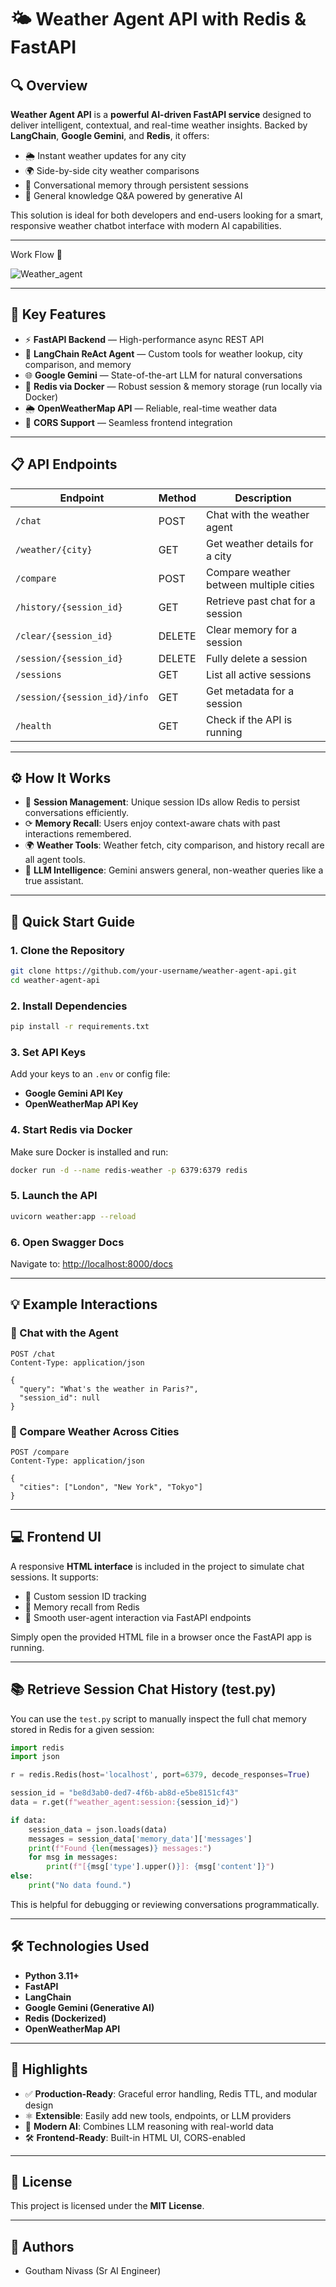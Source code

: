 # 🌤️ Weather Agent API with Redis & FastAPI

## 🔍 Overview

**Weather Agent API** is a **powerful AI-driven FastAPI service** designed to deliver intelligent, contextual, and real-time weather insights. Backed by **LangChain**, **Google Gemini**, and **Redis**, it offers:

* 🌦️ Instant weather updates for any city
* 🌍 Side-by-side city weather comparisons
* 💬 Conversational memory through persistent sessions
* 🧠 General knowledge Q\&A powered by generative AI

This solution is ideal for both developers and end-users looking for a smart, responsive weather chatbot interface with modern AI capabilities.

---
Work Flow 🧠


![Weather_agent](https://github.com/user-attachments/assets/02f8d165-0151-475d-9f67-83a5b15e00f4)


---

## 🚀 Key Features

* ⚡ **FastAPI Backend** — High-performance async REST API
* 🧠 **LangChain ReAct Agent** — Custom tools for weather lookup, city comparison, and memory
* 🌐 **Google Gemini** — State-of-the-art LLM for natural conversations
* 🧱 **Redis via Docker** — Robust session & memory storage (run locally via Docker)
* 🌦️ **OpenWeatherMap API** — Reliable, real-time weather data
* 🔐 **CORS Support** — Seamless frontend integration

---

## 📋 API Endpoints

| Endpoint                     | Method | Description                             |
| ---------------------------- | ------ | --------------------------------------- |
| `/chat`                      | POST   | Chat with the weather agent             |
| `/weather/{city}`            | GET    | Get weather details for a city          |
| `/compare`                   | POST   | Compare weather between multiple cities |
| `/history/{session_id}`      | GET    | Retrieve past chat for a session        |
| `/clear/{session_id}`        | DELETE | Clear memory for a session              |
| `/session/{session_id}`      | DELETE | Fully delete a session                  |
| `/sessions`                  | GET    | List all active sessions                |
| `/session/{session_id}/info` | GET    | Get metadata for a session              |
| `/health`                    | GET    | Check if the API is running             |

---

## ⚙️ How It Works

* 🧠 **Session Management**: Unique session IDs allow Redis to persist conversations efficiently.
* ⟳ **Memory Recall**: Users enjoy context-aware chats with past interactions remembered.
* 🌍 **Weather Tools**: Weather fetch, city comparison, and history recall are all agent tools.
* 🤖 **LLM Intelligence**: Gemini answers general, non-weather queries like a true assistant.

---

## 🚀 Quick Start Guide

### 1. Clone the Repository

```bash
git clone https://github.com/your-username/weather-agent-api.git
cd weather-agent-api
```

### 2. Install Dependencies

```bash
pip install -r requirements.txt
```

### 3. Set API Keys

Add your keys to an `.env` or config file:

* **Google Gemini API Key**
* **OpenWeatherMap API Key**

### 4. Start Redis via Docker

Make sure Docker is installed and run:

```bash
docker run -d --name redis-weather -p 6379:6379 redis
```

### 5. Launch the API

```bash
uvicorn weather:app --reload
```

### 6. Open Swagger Docs

Navigate to: [http://localhost:8000/docs](http://localhost:8000/docs)

---

## 💡 Example Interactions

### 🔹 Chat with the Agent

```http
POST /chat
Content-Type: application/json

{
  "query": "What's the weather in Paris?",
  "session_id": null
}
```

### 🔹 Compare Weather Across Cities

```http
POST /compare
Content-Type: application/json

{
  "cities": ["London", "New York", "Tokyo"]
}
```

---

## 💻 Frontend UI

A responsive **HTML interface** is included in the project to simulate chat sessions. It supports:

* 🔑 Custom session ID tracking
* 🧠 Memory recall from Redis
* 💬 Smooth user-agent interaction via FastAPI endpoints

Simply open the provided HTML file in a browser once the FastAPI app is running.

---

## 📚 Retrieve Session Chat History (test.py)

You can use the `test.py` script to manually inspect the full chat memory stored in Redis for a given session:

```python
import redis
import json

r = redis.Redis(host='localhost', port=6379, decode_responses=True)

session_id = "be8d3ab0-ded7-4f6b-ab8d-e5be8151cf43"
data = r.get(f"weather_agent:session:{session_id}")

if data:
    session_data = json.loads(data)
    messages = session_data['memory_data']['messages']
    print(f"Found {len(messages)} messages:")
    for msg in messages:
        print(f"[{msg['type'].upper()}]: {msg['content']}")
else:
    print("No data found.")
```

This is helpful for debugging or reviewing conversations programmatically.

---

## 🛠️ Technologies Used

* **Python 3.11+**
* **FastAPI**
* **LangChain**
* **Google Gemini (Generative AI)**
* **Redis (Dockerized)**
* **OpenWeatherMap API**

---

## 🌟 Highlights

* ✅ **Production-Ready**: Graceful error handling, Redis TTL, and modular design
* ⚛️ **Extensible**: Easily add new tools, endpoints, or LLM providers
* 🔮 **Modern AI**: Combines LLM reasoning with real-world data
* 🛠️ **Frontend-Ready**: Built-in HTML UI, CORS-enabled

---

## 📅 License

This project is licensed under the **MIT License**.

---

## 👤 Authors

* Goutham Nivass (Sr AI Engineer)

